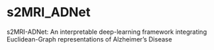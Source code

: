 # s2MRI_ADNet
s2MRI-ADNet: An interpretable deep-learning framework integrating Euclidean-Graph representations of Alzheimer’s Disease

